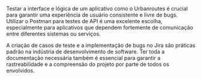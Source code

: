 Testar a interface e lógica de um aplicativo como o Urbanroutes é crucial para garantir uma experiência de usuário consistente e livre de bugs. Utilizar o Postman para testes de API é uma excelente escolha, especialmente para aplicativos que dependem fortemente de comunicação entre diferentes sistemas ou serviços.

A criação de casos de teste e a implementação de bugs no Jira são práticas padrão na indústria de desenvolvimento de software. Ter toda a documentação necessária também é essencial para garantir a rastreabilidade e a compreensão do projeto por parte de todos os envolvidos.
